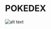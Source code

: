 # POKEDEX
![alt text](https://www.einerd.com.br/wp-content/uploads/2020/01/ash-pokemon-e1580132488300.jpeg
)
